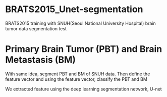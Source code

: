 # BRATS2015_Unet-segmentation
BRATS2015 training with SNUH(Seoul National University Hospital) brain tumor data segmentation test


# Primary Brain Tumor (PBT) and Brain Metastasis (BM)
With same idea, segment PBT and BM of SNUH data. Then define the feature vector and using the feature vector, classify the PBT and BM

We extracted feature using the deep learning segmentation network, U-net
